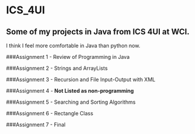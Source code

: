 # **ICS_4UI**
## Some of my projects in Java from ICS 4UI at WCI.
I think I feel more comfortable in Java than python now.


###Assignment 1 - Review of Programming in Java

###Assignment 2 - Strings and ArrayLists

###Assignment 3 - Recursion and File Input-Output with XML

###Assignment 4 - **Not Listed as non-programming**

###Assignment 5 - Searching and Sorting Algorithms

###Assignment 6 - Rectangle Class

###Assignment 7 - Final
